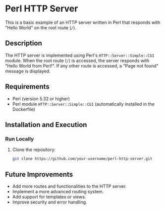# Perl HTTP Server

This is a basic example of an HTTP server written in Perl that responds with "Hello World" on the root route (`/`).

## Description

The HTTP server is implemented using Perl's `HTTP::Server::Simple::CGI` module. When the root route (`/`) is accessed, the server responds with "Hello World from Perl!". If any other route is accessed, a "Page not found" message is displayed.

## Requirements

- Perl (version 5.32 or higher)
- Perl module `HTTP::Server::Simple::CGI` (automatically installed in the Dockerfile)

## Installation and Execution

### Run Locally

1. Clone the repository:
   ```bash
   git clone https://github.com/your-username/perl-http-server.git
   ```
## Future Improvements
- Add more routes and functionalities to the HTTP server.
- Implement a more advanced routing system.
- Add support for templates or views.
- Improve security and error handling.
